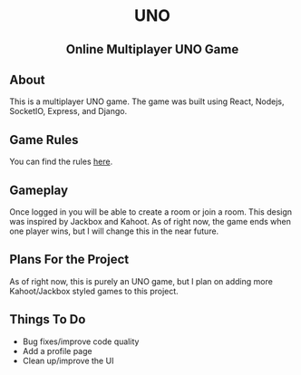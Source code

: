 <h1 align="center">UNO</h1>
<h2 align="center">Online Multiplayer UNO Game</h2>

## About

This is a multiplayer UNO game. The game was built using React, Nodejs, SocketIO, Express, and Django.

## Game Rules

You can find the rules [here](https://www.unorules.com/).

## Gameplay

Once logged in you will be able to create a room or join a room. This design was inspired by Jackbox and Kahoot. As of right now, the game ends when one player wins, but I will change this in the near future.

## Plans For the Project

As of right now, this is purely an UNO game, but I plan on adding more Kahoot/Jackbox styled games to this project.

## Things To Do

- Bug fixes/improve code quality
- Add a profile page
- Clean up/improve the UI

